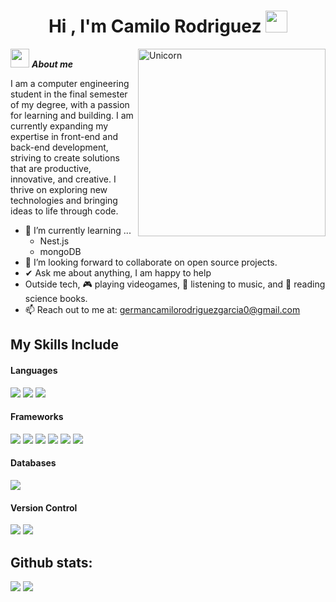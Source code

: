 <h1 align="center"><b>Hi , I'm Camilo Rodriguez </b><img src="https://media.giphy.com/media/hvRJCLFzcasrR4ia7z/giphy.gif" width="35"></h1>
<!--  -->
<img align="right" width=300px alt="Unicorn" src="https://media.giphy.com/media/M9gbBd9nbDrOTu1Mqx/giphy.gif" />

<img src = "https://github.com/7oSkaaa/7oSkaaa/blob/main/Images/about_me.gif?raw=true" width = "30px">&nbsp;***About me***

I am a computer engineering student in the final semester of my degree, with a passion for learning and building. I am currently expanding my expertise in front-end and back-end development, striving to create solutions that are productive, innovative, and creative. I thrive on exploring new technologies and bringing ideas to life through code.
- 🌱 I’m currently learning ...
  - Nest.js
  - mongoDB
- 👯 I’m looking forward to collaborate on open source projects.
- ✔ Ask me about anything, I am happy to help<br>
- Outside tech, 🎮 playing videogames, 🎵 listening to music, and 📖 reading science books.
- 📫 Reach out to me at: <a href="germancamilorodriguezgarcia0@gmail.com">germancamilorodriguezgarcia0@gmail.com</a>

## My Skills Include

<h4> Languages </h4>
<span> 
  <img src="https://img.shields.io/badge/HTML5-E34F26?style=for-the-badge&logo=html5&logoColor=white">
  <img src="https://img.shields.io/badge/CSS3-1572B6?style=for-the-badge&logo=css3&logoColor=white">
  <img src="https://img.shields.io/badge/JavaScript-F7DF1E?style=for-the-badge&logo=javascript&logoColor=black">


  
</span>

<h4> Frameworks </h4>
<span>
  <img src="https://img.shields.io/badge/Electron-191970?style=for-the-badge&logo=Electron&logoColor=white">
  <img src="https://img.shields.io/badge/express.js-%23404d59.svg?style=for-the-badge&logo=express&logoColor=%2361DAFB">
  <img src="https://img.shields.io/badge/node.js-6DA55F?style=for-the-badge&logo=node.js&logoColor=white">
  <img src="https://img.shields.io/badge/NPM-%23CB3837.svg?style=for-the-badge&logo=npm&logoColor=white">
  <img src="https://img.shields.io/badge/react-%2320232a.svg?style=for-the-badge&logo=react&logoColor=%2361DAFB">
  <img src="https://img.shields.io/badge/tailwindcss-%2338B2AC.svg?style=for-the-badge&logo=tailwind-css&logoColor=white">


  
</span>

<h4> Databases </h4>
<span>
  <img src="https://img.shields.io/badge/mysql-4479A1.svg?style=for-the-badge&logo=mysql&logoColor=white">

  
</span>

<h4> Version Control </h4>
<span>
  <img src="https://img.shields.io/badge/Git-F05032?style=for-the-badge&logo=git&logoColor=white">
  <img src="https://img.shields.io/badge/github-%23121011.svg?style=for-the-badge&logo=github&logoColor=white">


    
</span>

<h2>Github stats:</h2> 

[![](https://github-readme-stats.vercel.app/api?username=camilorodriguez-eng&show_icons=true&theme=tokyonight&hide_border=true&locale=en)](https://github.com/camilorodriguez-eng)
[![](https://github-readme-streak-stats.herokuapp.com/?user=camilorodriguez-eng&theme=material-palenight)](https://github.com/camilorodriguez-eng)
</div>
